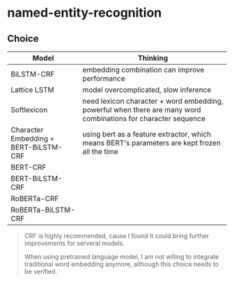 # named-entity-recognition

## Choice

Model|Thinking
--|--
BiLSTM-CRF|embedding combination can improve performance
Lattice LSTM|model overcomplicated, slow inference
Softlexicon|need lexicon character + word embedding, powerful when there are many word combinations for character sequence
Character Embedding + BERT-BiLSTM-CRF|using bert as a feature extractor, which means BERT's parameters are kept frozen all the time
BERT-CRF|
BERT-BiLSTM-CRF|
RoBERTa-CRF|
RoBERTa-BiLSTM-CRF|

> CRF is highly recommended, cause I found it could bring further improvements for serveral models.
>
> When using pretrained language model, I am not willing to integrate traditional word embedding anymore, although this choice needs to be verified.
>
